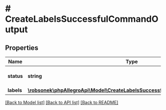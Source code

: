 # # CreateLabelsSuccessfulCommandOutput

## Properties

Name | Type | Description | Notes
------------ | ------------- | ------------- | -------------
**status** | **string** |  | [optional] [default to 'SUCCESSFUL']
**labels** | [**\robsonek\phpAllegroApi\Model\CreateLabelsSuccessfulCommandOutputAllOfLabels**](CreateLabelsSuccessfulCommandOutputAllOfLabels.md) |  |

[[Back to Model list]](../../README.md#models) [[Back to API list]](../../README.md#endpoints) [[Back to README]](../../README.md)
